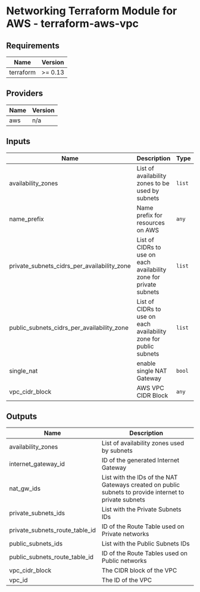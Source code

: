 # Networking Terraform Module for AWS - terraform-aws-vpc #

<!-- BEGINNING OF PRE-COMMIT-TERRAFORM DOCS HOOK -->
## Requirements

| Name      | Version |
| --------- | ------- |
| terraform | >= 0.13 |

## Providers

| Name | Version |
| ---- | ------- |
| aws  | n/a     |

## Inputs

| Name                                             | Description                                                        | Type   | Default | Required |
| ------------------------------------------------ | ------------------------------------------------------------------ | ------ | ------- | :------: |
| availability\_zones                              | List of availability zones to be used by subnets                   | `list` | n/a     |   yes    |
| name\_prefix                                     | Name prefix for resources on AWS                                   | `any`  | n/a     |   yes    |
| private\_subnets\_cidrs\_per\_availability\_zone | List of CIDRs to use on each availability zone for private subnets | `list` | n/a     |   yes    |
| public\_subnets\_cidrs\_per\_availability\_zone  | List of CIDRs to use on each availability zone for public subnets  | `list` | n/a     |   yes    |
| single\_nat                                      | enable single NAT Gateway                                          | `bool` | `false` |    no    |
| vpc\_cidr\_block                                 | AWS VPC CIDR Block                                                 | `any`  | n/a     |   yes    |

## Outputs

| Name                               | Description                                                                                            |
| ---------------------------------- | ------------------------------------------------------------------------------------------------------ |
| availability\_zones                | List of availability zones used by subnets                                                             |
| internet\_gateway\_id              | ID of the generated Internet Gateway                                                                   |
| nat\_gw\_ids                       | List with the IDs of the NAT Gateways created on public subnets to provide internet to private subnets |
| private\_subnets\_ids              | List with the Private Subnets IDs                                                                      |
| private\_subnets\_route\_table\_id | ID of the Route Table used on Private networks                                                         |
| public\_subnets\_ids               | List with the Public Subnets IDs                                                                       |
| public\_subnets\_route\_table\_id  | ID of the Route Tables used on Public networks                                                         |
| vpc\_cidr\_block                   | The CIDR block of the VPC                                                                              |
| vpc\_id                            | The ID of the VPC                                                                                      |
<!-- END OF PRE-COMMIT-TERRAFORM DOCS HOOK -->